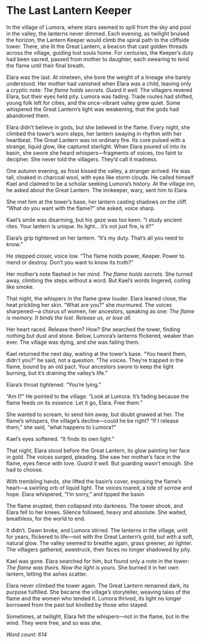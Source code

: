 # The Last Lantern Keeper

In the village of Lumora, where stars seemed to spill from the sky and pool in the valley, the lanterns never dimmed. Each evening, as twilight bruised the horizon, the Lantern Keeper would climb the spiral path to the cliffside tower. There, she lit the Great Lantern, a beacon that cast golden threads across the village, guiding lost souls home. For centuries, the Keeper’s duty had been sacred, passed from mother to daughter, each swearing to tend the flame until their final breath.

Elara was the last. At nineteen, she bore the weight of a lineage she barely understood. Her mother had vanished when Elara was a child, leaving only a cryptic note: *The flame holds secrets. Guard it well.* The villagers revered Elara, but their eyes held pity. Lumora was fading. Trade routes had shifted, young folk left for cities, and the once-vibrant valley grew quiet. Some whispered the Great Lantern’s light was weakening, that the gods had abandoned them.

Elara didn’t believe in gods, but she believed in the flame. Every night, she climbed the tower’s worn steps, her lantern swaying in rhythm with her heartbeat. The Great Lantern was no ordinary fire. Its core pulsed with a strange, liquid glow, like captured starlight. When Elara poured oil into its basin, she swore she heard whispers—fragments of voices, too faint to decipher. She never told the villagers. They’d call it madness.

One autumn evening, as frost kissed the valley, a stranger arrived. He was tall, cloaked in charcoal wool, with eyes like storm clouds. He called himself Kael and claimed to be a scholar seeking Lumora’s history. At the village inn, he asked about the Great Lantern. The innkeeper, wary, sent him to Elara.

She met him at the tower’s base, her lantern casting shadows on the cliff. “What do you want with the flame?” she asked, voice sharp.

Kael’s smile was disarming, but his gaze was too keen. “I study ancient rites. Your lantern is unique. Its light… it’s not just fire, is it?”

Elara’s grip tightened on her lantern. “It’s my duty. That’s all you need to know.”

He stepped closer, voice low. “The flame holds power, Keeper. Power to mend or destroy. Don’t you want to know its truth?”

Her mother’s note flashed in her mind. *The flame holds secrets.* She turned away, climbing the steps without a word. But Kael’s words lingered, coiling like smoke.

That night, the whispers in the flame grew louder. Elara leaned close, the heat prickling her skin. “What are you?” she murmured. The voices sharpened—a chorus of women, her ancestors, speaking as one: *The flame is memory. It binds the lost. Release us, or lose all.*

Her heart raced. Release them? How? She searched the tower, finding nothing but dust and stone. Below, Lumora’s lanterns flickered, weaker than ever. The village was dying, and she was failing them.

Kael returned the next day, waiting at the tower’s base. “You heard them, didn’t you?” he said, not a question. “The voices. They’re trapped in the flame, bound by an old pact. Your ancestors swore to keep the light burning, but it’s draining the valley’s life.”

Elara’s throat tightened. “You’re lying.”

“Am I?” He pointed to the village. “Look at Lumora. It’s fading because the flame feeds on its essence. Let it go, Elara. Free them.”

She wanted to scream, to send him away, but doubt gnawed at her. The flame’s whispers, the village’s decline—could he be right? “If I release them,” she said, “what happens to Lumora?”

Kael’s eyes softened. “It finds its own light.”

That night, Elara stood before the Great Lantern, its glow painting her face in gold. The voices surged, pleading. She saw her mother’s face in the flame, eyes fierce with love. *Guard it well.* But guarding wasn’t enough. She had to choose.

With trembling hands, she lifted the basin’s cover, exposing the flame’s heart—a swirling orb of liquid light. The voices roared, a tide of sorrow and hope. Elara whispered, “I’m sorry,” and tipped the basin.

The flame erupted, then collapsed into darkness. The tower shook, and Elara fell to her knees. Silence followed, heavy and absolute. She waited, breathless, for the world to end.

It didn’t. Dawn broke, and Lumora stirred. The lanterns in the village, unlit for years, flickered to life—not with the Great Lantern’s gold, but with a soft, natural glow. The valley seemed to breathe again, grass greener, air lighter. The villagers gathered, awestruck, their faces no longer shadowed by pity.

Kael was gone. Elara searched for him, but found only a note in the tower: *The flame was theirs. Now the light is yours.* She burned it in her own lantern, letting the ashes scatter.

Elara never climbed the tower again. The Great Lantern remained dark, its purpose fulfilled. She became the village’s storyteller, weaving tales of the flame and the women who tended it. Lumora thrived, its light no longer borrowed from the past but kindled by those who stayed.

Sometimes, at twilight, Elara felt the whispers—not in the flame, but in the wind. They were free, and so was she.

*Word count: 614*
